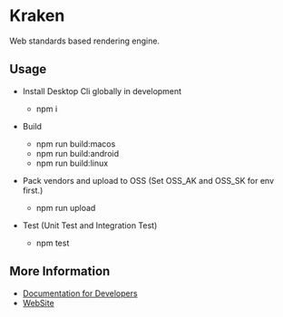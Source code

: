 # Kraken

Web standards based rendering engine.

## Usage


- Install Desktop Cli globally in development
  - npm i

- Build
  - npm run build:macos
  - npm run build:android
  - npm run build:linux

- Pack vendors and upload to OSS (Set OSS_AK and OSS_SK for env first.)
  - npm run upload

- Test (Unit Test and Integration Test)
  - npm test

## More Information

- [Documentation for Developers](https://yuque.antfin-inc.com/kraken/development)
- [WebSite](http://rax.alibaba-inc.com/kraken)
